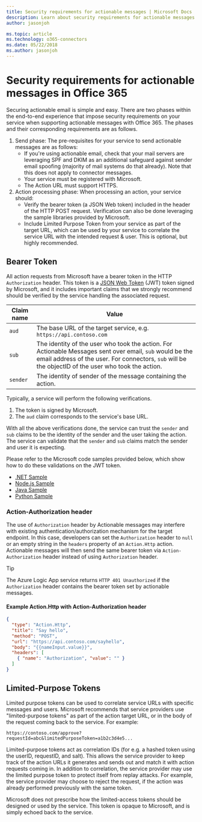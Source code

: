 ```yaml
---
title: Security requirements for actionable messages | Microsoft Docs
description: Learn about security requirements for actionable messages and how to validate the bearer token sent by Office 365.
author: jasonjoh

ms.topic: article
ms.technology: o365-connectors
ms.date: 05/22/2018
ms.author: jasonjoh
---
```

# Security requirements for actionable messages in Office 365

Securing actionable email is simple and easy. There are two phases within the end-to-end experience that impose security requirements on your service when supporting actionable messages with Office 365. The phases and their corresponding requirements are as follows.

1. Send phase: The pre-requisites for your service to send actionable messages are as follows:
    - If you're using actionable email, check that your mail servers are leveraging SPF and DKIM as an additional safeguard against sender email spoofing (majority of mail systems do that already). Note that this does not apply to connector messages.
    - Your service must be registered with Microsoft.
    - The Action URL must support HTTPS.
1. Action processing phase: When processing an action, your service should:
    - Verify the bearer token (a JSON Web token) included in the header of the HTTP POST request. Verification can also be done leveraging the sample libraries provided by Microsoft.
    - Include Limited Purpose Token from your service as part of the target URL, which can be used by your service to correlate the service URL with the intended request & user. This is optional, but highly recommended.

## Bearer Token

All action requests from Microsoft have a bearer token in the HTTP `Authorization` header. This token is a [JSON Web Token](https://jwt.io/) (JWT) token signed by Microsoft, and it includes important claims that we strongly recommend should be verified by the service handling the associated request.

| Claim name | Value |
|------------|-------|
| `aud` | The base URL of the target service, e.g. `https://api.contoso.com` |
| `sub` | The identity of the user who took the action. For Actionable Messages sent over email, `sub` would be the email address of the user. For connectors, `sub` will be the objectID of the user who took the action. |
| `sender` | The identity of sender of the message containing the action. |

Typically, a service will perform the following verifications.

1. The token is signed by Microsoft.
1. The `aud` claim corresponds to the service's base URL.

With all the above verifications done, the service can trust the `sender` and `sub` claims to be the identity of the sender and the user taking the action. The service can validate that the `sender` and `sub` claims match the sender and user it is expecting.

Please refer to the Microsoft code samples provided below, which show how to do these validations on the JWT token.

- [.NET Sample](https://github.com/OfficeDev/outlook-actionable-messages-csharp-token-validation)
- [Node.js Sample](https://github.com/OfficeDev/outlook-actionable-messages-node-token-validation)
- [Java Sample](https://github.com/OfficeDev/outlook-actionable-messages-java-token-validation)
- [Python Sample](https://github.com/OfficeDev/outlook-actionable-messages-python-token-validation)

### Action-Authorization header

The use of `Authorization` header by Actionable messages may interfere with existing authentication/authorization mechanism for the target endpoint. In this case, developers can set the `Authorization` header to `null` or an empty string in the `headers` property of an `Action.Http` action. Actionable messages will then send the same bearer token via `Action-Authorization` header instead of using `Authorization` header.

> [!TIP]
> The Azure Logic App service returns `HTTP 401 Unauthorized` if the `Authorization` header contains the bearer token set by actionable messages.

#### Example Action.Http with Action-Authorization header

```json
{
  "type": "Action.Http",
  "title": "Say hello",
  "method": "POST",
  "url": "https://api.contoso.com/sayhello",
  "body": "{{nameInput.value}}",
  "headers": [
    { "name": "Authorization", "value": "" }
  ]
}
```

## Limited-Purpose Tokens

Limited purpose tokens can be used to correlate service URLs with specific messages and users. Microsoft recommends that service providers use "limited-purpose tokens" as part of the action target URL, or in the body of the request coming back to the service. For example:

```http
https://contoso.com/approve?requestId=abc&limitedPurposeToken=a1b2c3d4e5...
```

Limited-purpose tokens act as correlation IDs (for e.g. a hashed token using the userID, requestID, and salt). This allows the service provider to keep track of the action URLs it generates and sends out and match it with action requests coming in. In addition to correlation, the service provider may use the limited purpose token to protect itself from replay attacks. For example, the service provider may choose to reject the request, if the action was already performed previously with the same token.

Microsoft does not prescribe how the limited-access tokens should be designed or used by the service. This token is opaque to Microsoft, and is simply echoed back to the service.
